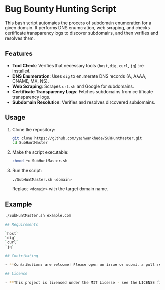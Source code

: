 # Bug Bounty Hunting Script

This bash script automates the process of subdomain enumeration for a given domain. It performs DNS enumeration, web scraping, and checks certificate transparency logs to discover subdomains, and then verifies and resolves them.

## Features

- **Tool Check**: Verifies that necessary tools (`host`, `dig`, `curl`, `jq`) are installed.
- **DNS Enumeration**: Uses `dig` to enumerate DNS records (A, AAAA, CNAME, MX, NS).
- **Web Scraping**: Scrapes `crt.sh` and Google for subdomains.
- **Certificate Transparency Logs**: Fetches subdomains from certificate transparency logs.
- **Subdomain Resolution**: Verifies and resolves discovered subdomains.

## Usage

1. Clone the repository:
    ```sh
    git clone https://github.com/yashwankhede/SubHuntMaster.git
    cd SubHuntMaster
    ```

2. Make the script executable:
    ```sh
    chmod +x SubHuntMaster.sh
    ```

3. Run the script:
    ```sh
    ./SubHuntMaster.sh <domain>
    ```

    Replace `<domain>` with the target domain name.

## Example

```sh
./SubHuntMaster.sh example.com

## Requirements

`host`
`dig`
`curl`
`jq`

## Contributing

- **Contributions are welcome! Please open an issue or submit a pull request for any improvements or bug fixes.

## License

- **This project is licensed under the MIT License - see the LICENSE file for details.

